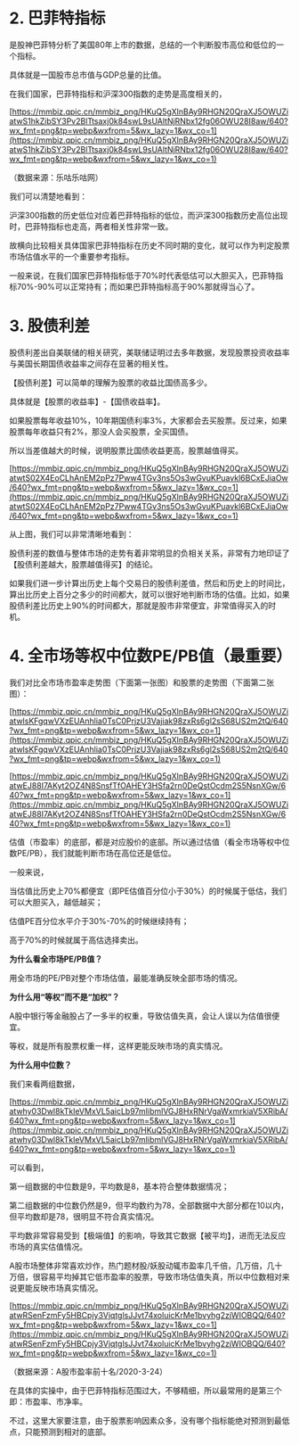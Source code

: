 # 2. 巴菲特指标

是股神巴菲特分析了美国80年上市的数据，总结的一个判断股市高位和低位的一个指标。

具体就是一国股市总市值与GDP总量的比值。

在我们国家，巴菲特指标和沪深300指数的走势是高度相关的，

[https://mmbiz.qpic.cn/mmbiz_png/HKuQ5gXlnBAy9RHGN20QraXJ5OWUZiatwS1hkZibSY3Pv2BlTtsaxj0k84swL9sUAltNjRNbx12fg06OWU28I8aw/640?wx_fmt=png&tp=webp&wxfrom=5&wx_lazy=1&wx_co=1](https://mmbiz.qpic.cn/mmbiz_png/HKuQ5gXlnBAy9RHGN20QraXJ5OWUZiatwS1hkZibSY3Pv2BlTtsaxj0k84swL9sUAltNjRNbx12fg06OWU28I8aw/640?wx_fmt=png&tp=webp&wxfrom=5&wx_lazy=1&wx_co=1)

（数据来源：乐咕乐咕网）

我们可以清楚地看到：

沪深300指数的历史低位对应着巴菲特指标的低位，而沪深300指数历史高位出现时，巴菲特指标也走高，两者相关性非常一致。

故横向比较相关具体国家巴菲特指标在历史不同时期的变化，就可以作为判定股票市场估值水平的一个重要参考指标。

一般来说，在我们国家巴菲特指标低于70%时代表低估可以大胆买入，巴菲特指标70%-90%可以正常持有；而如果巴菲特指标高于90%那就得当心了。





# 3. **股债利差**

股债利差出自美联储的相关研究，美联储证明过去多年数据，发现股票投资收益率与美国长期国债收益率之间存在显著的相关性。

【股债利差】可以简单的理解为股票的收益比国债高多少。

具体就是【股票的收益率】-【国债收益率】。

如果股票每年收益10%，10年期国债利率3%，大家都会去买股票。反过来，如果股票每年收益只有2%，那没人会买股票，全买国债。

所以当差值越大的时候，说明股票比国债收益更高，股票越值得买。

[https://mmbiz.qpic.cn/mmbiz_png/HKuQ5gXlnBAy9RHGN20QraXJ5OWUZiatwtS02X4EoCLhAnEM2pPz7Pww4TGv3ns5Os3wGvuKPuavkl6BCxEJiaOw/640?wx_fmt=png&tp=webp&wxfrom=5&wx_lazy=1&wx_co=1](https://mmbiz.qpic.cn/mmbiz_png/HKuQ5gXlnBAy9RHGN20QraXJ5OWUZiatwtS02X4EoCLhAnEM2pPz7Pww4TGv3ns5Os3wGvuKPuavkl6BCxEJiaOw/640?wx_fmt=png&tp=webp&wxfrom=5&wx_lazy=1&wx_co=1)

从上图，我们可以非常清晰地看到：

股债利差的数值与整体市场的走势有着非常明显的负相关关系，非常有力地印证了【股债利差越大，股票越值得买】的结论。

如果我们进一步计算出历史上每个交易日的股债利差值，然后和历史上的时间比，算出比历史上百分之多少的时间都大，就可以很好地判断市场的估值。比如，如果股债利差比历史上90%的时间都大，那就是股市非常便宜，非常值得买入的时机。



# 4. 全市场等权中位数PE/PB值（最重要）

我们对比全市场市盈率走势图（下面第一张图）和股票的走势图（下面第二张图）：

[https://mmbiz.qpic.cn/mmbiz_png/HKuQ5gXlnBAy9RHGN20QraXJ5OWUZiatwlsKFgqwVXzEUAnhlia0TsC0PrjzU3Vajiak98zxRs6gl2sS68US2m2tQ/640?wx_fmt=png&tp=webp&wxfrom=5&wx_lazy=1&wx_co=1](https://mmbiz.qpic.cn/mmbiz_png/HKuQ5gXlnBAy9RHGN20QraXJ5OWUZiatwlsKFgqwVXzEUAnhlia0TsC0PrjzU3Vajiak98zxRs6gl2sS68US2m2tQ/640?wx_fmt=png&tp=webp&wxfrom=5&wx_lazy=1&wx_co=1)

[https://mmbiz.qpic.cn/mmbiz_png/HKuQ5gXlnBAy9RHGN20QraXJ5OWUZiatwEJ88I7AKyt2OZ4N8SnsfTfOAHEY3HSfa2rn0DeQstOcdm2S5NsnXGw/640?wx_fmt=png&tp=webp&wxfrom=5&wx_lazy=1&wx_co=1](https://mmbiz.qpic.cn/mmbiz_png/HKuQ5gXlnBAy9RHGN20QraXJ5OWUZiatwEJ88I7AKyt2OZ4N8SnsfTfOAHEY3HSfa2rn0DeQstOcdm2S5NsnXGw/640?wx_fmt=png&tp=webp&wxfrom=5&wx_lazy=1&wx_co=1)

估值（市盈率）的底部，都是对应股价的底部。所以通过估值（看全市场等权中位数PE/PB），我们就能判断市场在高位还是低位。

一般来说，

当估值比历史上70%都便宜（即PE估值百分位小于30%）的时候属于低估，我们可以大胆买入，越低越买；

估值PE百分位水平介于30%-70%的时候继续持有；

高于70%的时候就属于高估选择卖出。

**为什么看全市场PE/PB值？**

用全市场的PE/PB对整个市场估值，最能准确反映全部市场的情况。

**为什么用“等权”而不是“加权”？**

A股中银行等金融股占了一多半的权重，导致估值失真，会让人误以为估值很便宜。

等权，就是所有股票权重一样，这样更能反映市场的真实情况。

**为什么用中位数？**

我们来看两组数据，

[https://mmbiz.qpic.cn/mmbiz_png/HKuQ5gXlnBAy9RHGN20QraXJ5OWUZiatwhy03Dwl8kTkleVMxVL5aicLb97mIibmlVGJ8HxRNrVgaWxmrkiaV5XRibA/640?wx_fmt=png&tp=webp&wxfrom=5&wx_lazy=1&wx_co=1](https://mmbiz.qpic.cn/mmbiz_png/HKuQ5gXlnBAy9RHGN20QraXJ5OWUZiatwhy03Dwl8kTkleVMxVL5aicLb97mIibmlVGJ8HxRNrVgaWxmrkiaV5XRibA/640?wx_fmt=png&tp=webp&wxfrom=5&wx_lazy=1&wx_co=1)

可以看到，

第一组数据的中位数是9，平均数是8，基本符合整体数据情况；

第二组数据的中位数仍然是9，但平均数约为78，全部数据中大部分都在10以内，但平均数却是78，很明显不符合真实情况。

平均数非常容易受到【极端值】的影响，导致其它数据【被平均】，进而无法反应市场的真实估值情况。

A股市场整体非常喜欢炒作，热门题材股/妖股动辄市盈率几千倍，几万倍，几十万倍，很容易平均掉其它低市盈率的股票，导致市场估值失真，所以中位数相对来说更能反映市场真实情况。

[https://mmbiz.qpic.cn/mmbiz_png/HKuQ5gXlnBAy9RHGN20QraXJ5OWUZiatwRSenFzmFy5HBCpjy3VjqtglsJJvt74xoluicKrMe1bvyhg2zjWIOBQQ/640?wx_fmt=png&tp=webp&wxfrom=5&wx_lazy=1&wx_co=1](https://mmbiz.qpic.cn/mmbiz_png/HKuQ5gXlnBAy9RHGN20QraXJ5OWUZiatwRSenFzmFy5HBCpjy3VjqtglsJJvt74xoluicKrMe1bvyhg2zjWIOBQQ/640?wx_fmt=png&tp=webp&wxfrom=5&wx_lazy=1&wx_co=1)

（数据来源：A股市盈率前十名/2020-3-24）

在具体的实操中，由于巴菲特指标范围过大，不够精细，所以最常用的是第三个即：市盈率、市净率。

不过，这里大家要注意，由于股票影响因素众多，没有哪个指标能绝对预测到最低点，只能预测到相对的底部。
